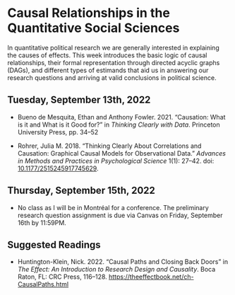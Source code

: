 Causal Relationships in the Quantitative Social Sciences
================

In quantitative political research we are generally interested in
explaining the causes of effects. This week introduces the basic logic
of causal relationships, their formal representation through directed
acyclic graphs (DAGs), and different types of estimands that aid us in
answering our research questions and arriving at valid conclusions in
political science.

## Tuesday, September 13th, 2022

-   Bueno de Mesquita, Ethan and Anthony Fowler. 2021. “Causation: What
    is it and What is it Good for?” in *Thinking Clearly with Data*.
    Princeton University Press, pp. 34–52

-   Rohrer, Julia M. 2018. “Thinking Clearly About Correlations and
    Causation: Graphical Causal Models for Observational Data.”
    *Advances in Methods and Practices in Psychological Science* 1(1):
    27–42. doi:
    [10.1177/2515245917745629](https://doi.org/10.1177/2515245917745629).

## Thursday, September 15th, 2022

-   No class as I will be in Montréal for a conference. The preliminary
    research question assignment is due via Canvas on Friday, September
    16th by 11:59PM.

## Suggested Readings

-   Huntington-Klein, Nick. 2022. “Causal Paths and Closing Back Doors”
    in *The Effect: An Introduction to Research Design and Causality*.
    Boca Raton, FL: CRC Press, 116–128.
    <https://theeffectbook.net/ch-CausalPaths.html>
